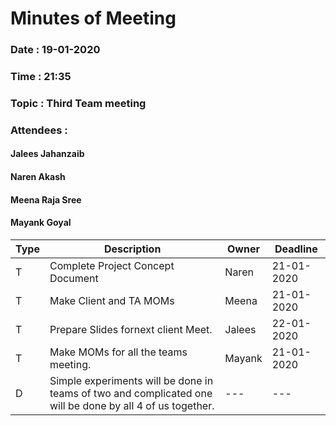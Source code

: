 # Minutes of Meeting

### Date : 19-01-2020
### Time : 21:35
### Topic : Third Team meeting
### Attendees : 
#### Jalees Jahanzaib
#### Naren Akash 
#### Meena Raja Sree
#### Mayank Goyal


Type |      Description 	   | Owner | Deadline
---- |      -----------		   |  ---  |   ----
  T  |  Complete Project Concept Document      | Naren | 21-01-2020
  T  |  Make Client and TA MOMs  | Meena | 21-01-2020
  T  |  Prepare Slides fornext client Meet.  | Jalees | 22-01-2020
  T  |  Make MOMs for all the teams meeting. | Mayank | 21-01-2020
  D  |  Simple experiments  will be done in teams of two and complicated  one will be done by all 4 of us together. |   ---     |  ---
  